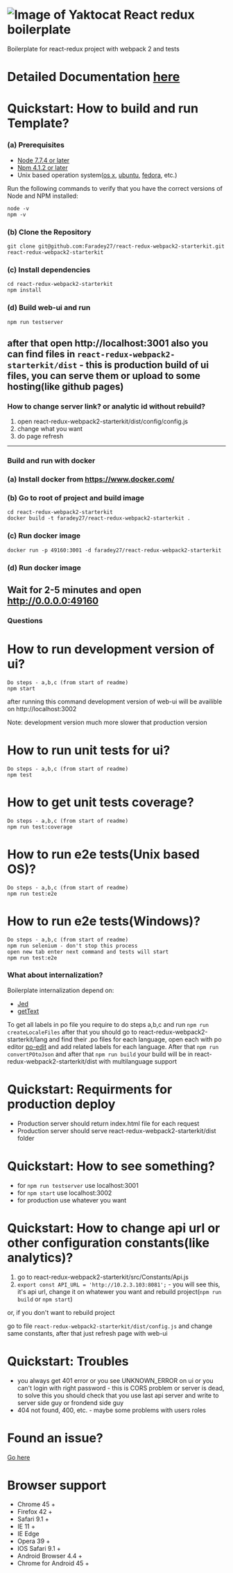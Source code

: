 # ![Image of Yaktocat](favicon.ico) React redux boilerplate

Boilerplate for react-redux project with webpack 2 and tests
# Detailed Documentation [here](/docs)

# Quickstart: How to build and run Template?
### (a) Prerequisites
* [Node 7.7.4 or later](https://nodejs.org/en/)
* [Npm 4.1.2 or later](https://docs.npmjs.com/)
* Unix based operation system([os x](https://en.wikipedia.org/wiki/OS_X), [ubuntu](https://en.wikipedia.org/wiki/Ubuntu_(operating_system)), [fedora](https://en.wikipedia.org/wiki/Fedora_(operating_system)), etc.)

Run the following commands to verify that you have the correct versions of Node and NPM installed:

    node -v
    npm -v
### (b) Clone the Repository
    git clone git@github.com:Faradey27/react-redux-webpack2-starterkit.git react-redux-webpack2-starterkit
### (c) Install dependencies
    cd react-redux-webpack2-starterkit
    npm install
### (d) Build web-ui and run
    npm run testserver
after that open http://localhost:3001
also you can find files in ```react-redux-webpack2-starterkit/dist``` - this is production build of ui files, you can serve them or upload to some hosting(like github pages)
-----------------------------------------
### How to change server link? or analytic id without rebuild?
 1) open react-redux-webpack2-starterkit/dist/config/config.js
 2) change what you want
 3) do page refresh

-----------------------------------------
### Build and run with docker
### (a) Install docker from https://www.docker.com/
### (b) Go to root of project and build image
    cd react-redux-webpack2-starterkit
    docker build -t faradey27/react-redux-webpack2-starterkit .
### (c) Run docker image
    docker run -p 49160:3001 -d faradey27/react-redux-webpack2-starterkit
### (d) Run docker image    
  Wait for 2-5 minutes and open http://0.0.0.0:49160
-----------------------------------------
### Questions
# How to run development version of ui?
    Do steps - a,b,c (from start of readme)
    npm start
after running this command development version of web-ui will be availible on http://localhost:3002

Note: development version much more slower that production version
# How to run unit tests for ui?
    Do steps - a,b,c (from start of readme)
    npm test
# How to get unit tests coverage?
    Do steps - a,b,c (from start of readme)
    npm run test:coverage
# How to run e2e tests(Unix based OS)?
    Do steps - a,b,c (from start of readme)
    npm run test:e2e
# How to run e2e tests(Windows)?
    Do steps - a,b,c (from start of readme)
    npm run selenium - don't stop this process
    open new tab enter next command and tests will start
    npm run test:e2e
### What about internalization?
Boilerplate internalization depend on:
 - [Jed](http://git-scm.com/book/en/v2/Git-Tools-Submodules)
 - [getText](https://gist.github.com/mbillard/1647940)

To get all labels in po file you require to do steps a,b,c and run
    ```npm run createLocaleFiles```
after that you should go to react-redux-webpack2-starterkit/lang and find their .po files for each language, open each with po editor [po-edit](https://poedit.net/) and add related labels for each language.
After that
    ```npm run convertPOtoJson```
and after that ```npm run build``` your build will be in react-redux-webpack2-starterkit/dist with multilanguage support

# Quickstart: Requirments for production deploy
 - Production server should return index.html file for each request
 - Production server should serve react-redux-webpack2-starterkit/dist folder
# Quickstart: How to see something?
 - for ```npm run testserver``` use localhost:3001
 - for ```npm start``` use localhost:3002
 - for production use whatever you want
# Quickstart: How to change api url or other configuration constants(like analytics)?
 1) go to react-redux-webpack2-starterkit/src/Constants/Api.js
 2) ```export const API_URL = 'http://10.2.3.103:8081';``` - you will see this, it's api url, change it on whatewer you want and rebuild project(```npm run build``` or ```npm start```)

or, if you don't want to rebuild project

go to file ```react-redux-webpack2-starterkit/dist/config.js``` and change same constants, after that just refresh page with web-ui

# Quickstart: Troubles
 - you always get 401 error or you see UNKNOWN_ERROR on ui or you can't login with right password - this is CORS problem or server is dead, to solve this you should check that you use last api server and write to server side guy or frondend side guy
 - 404 not found, 400, etc. - maybe some problems with users roles
# Found an issue?
[Go here](http://gitlab.cybervisiontech.com/opensource/react-redux-webpack2-starterkit/issues)

# Browser support

- Chrome 45 +
- Firefox 42 +
- Safari 9.1 +
- IE 11 +
- IE Edge
- Opera 39 +
- IOS Safari 9.1 +
- Android Browser 4.4 +
- Chrome for Android 45 +
